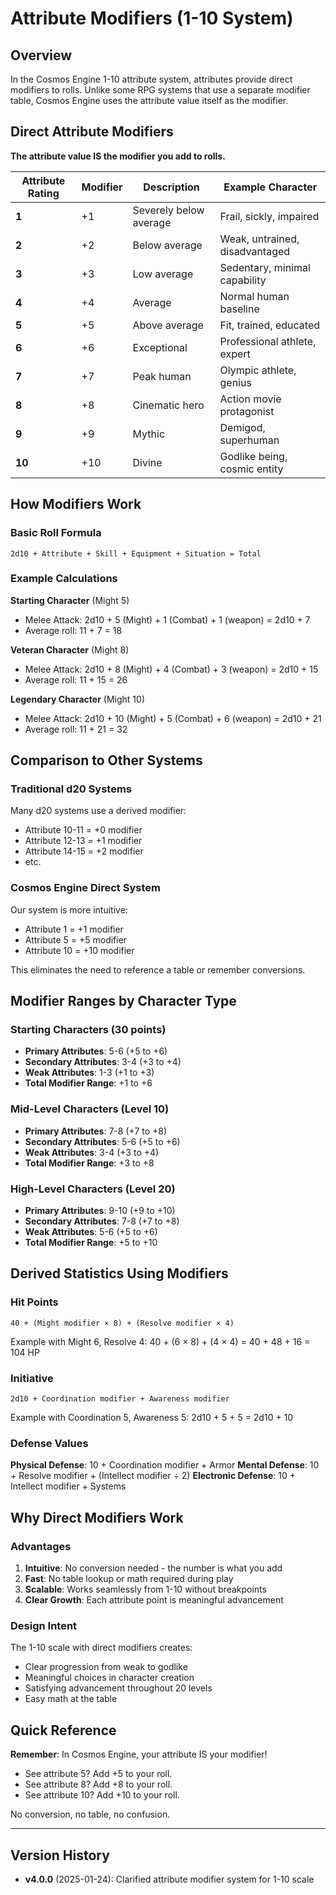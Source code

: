 # Attribute Modifiers (1-10 System)

## Overview

In the Cosmos Engine 1-10 attribute system, attributes provide direct modifiers to rolls. Unlike some RPG systems that use a separate modifier table, Cosmos Engine uses the attribute value itself as the modifier.

## Direct Attribute Modifiers

**The attribute value IS the modifier you add to rolls.**

| Attribute Rating | Modifier | Description | Example Character |
|-----------------|----------|-------------|-------------------|
| **1** | +1 | Severely below average | Frail, sickly, impaired |
| **2** | +2 | Below average | Weak, untrained, disadvantaged |
| **3** | +3 | Low average | Sedentary, minimal capability |
| **4** | +4 | Average | Normal human baseline |
| **5** | +5 | Above average | Fit, trained, educated |
| **6** | +6 | Exceptional | Professional athlete, expert |
| **7** | +7 | Peak human | Olympic athlete, genius |
| **8** | +8 | Cinematic hero | Action movie protagonist |
| **9** | +9 | Mythic | Demigod, superhuman |
| **10** | +10 | Divine | Godlike being, cosmic entity |

## How Modifiers Work

### Basic Roll Formula
```
2d10 + Attribute + Skill + Equipment + Situation = Total
```

### Example Calculations

**Starting Character** (Might 5)
- Melee Attack: 2d10 + 5 (Might) + 1 (Combat) + 1 (weapon) = 2d10 + 7
- Average roll: 11 + 7 = 18

**Veteran Character** (Might 8)
- Melee Attack: 2d10 + 8 (Might) + 4 (Combat) + 3 (weapon) = 2d10 + 15
- Average roll: 11 + 15 = 26

**Legendary Character** (Might 10)
- Melee Attack: 2d10 + 10 (Might) + 5 (Combat) + 6 (weapon) = 2d10 + 21
- Average roll: 11 + 21 = 32

## Comparison to Other Systems

### Traditional d20 Systems
Many d20 systems use a derived modifier:
- Attribute 10-11 = +0 modifier
- Attribute 12-13 = +1 modifier
- Attribute 14-15 = +2 modifier
- etc.

### Cosmos Engine Direct System
Our system is more intuitive:
- Attribute 1 = +1 modifier
- Attribute 5 = +5 modifier
- Attribute 10 = +10 modifier

This eliminates the need to reference a table or remember conversions.

## Modifier Ranges by Character Type

### Starting Characters (30 points)
- **Primary Attributes**: 5-6 (+5 to +6)
- **Secondary Attributes**: 3-4 (+3 to +4)
- **Weak Attributes**: 1-3 (+1 to +3)
- **Total Modifier Range**: +1 to +6

### Mid-Level Characters (Level 10)
- **Primary Attributes**: 7-8 (+7 to +8)
- **Secondary Attributes**: 5-6 (+5 to +6)
- **Weak Attributes**: 3-4 (+3 to +4)
- **Total Modifier Range**: +3 to +8

### High-Level Characters (Level 20)
- **Primary Attributes**: 9-10 (+9 to +10)
- **Secondary Attributes**: 7-8 (+7 to +8)
- **Weak Attributes**: 5-6 (+5 to +6)
- **Total Modifier Range**: +5 to +10

## Derived Statistics Using Modifiers

### Hit Points
```
40 + (Might modifier × 8) + (Resolve modifier × 4)
```
Example with Might 6, Resolve 4:
40 + (6 × 8) + (4 × 4) = 40 + 48 + 16 = 104 HP

### Initiative
```
2d10 + Coordination modifier + Awareness modifier
```
Example with Coordination 5, Awareness 5:
2d10 + 5 + 5 = 2d10 + 10

### Defense Values
**Physical Defense**: 10 + Coordination modifier + Armor
**Mental Defense**: 10 + Resolve modifier + (Intellect modifier ÷ 2)
**Electronic Defense**: 10 + Intellect modifier + Systems

## Why Direct Modifiers Work

### Advantages
1. **Intuitive**: No conversion needed - the number is what you add
2. **Fast**: No table lookup or math required during play
3. **Scalable**: Works seamlessly from 1-10 without breakpoints
4. **Clear Growth**: Each attribute point is meaningful advancement

### Design Intent
The 1-10 scale with direct modifiers creates:
- Clear progression from weak to godlike
- Meaningful choices in character creation
- Satisfying advancement throughout 20 levels
- Easy math at the table

## Quick Reference

**Remember**: In Cosmos Engine, your attribute IS your modifier!

- See attribute 5? Add +5 to your roll.
- See attribute 8? Add +8 to your roll.
- See attribute 10? Add +10 to your roll.

No conversion, no table, no confusion.

---

## Version History

- **v4.0.0** (2025-01-24): Clarified attribute modifier system for 1-10 scale